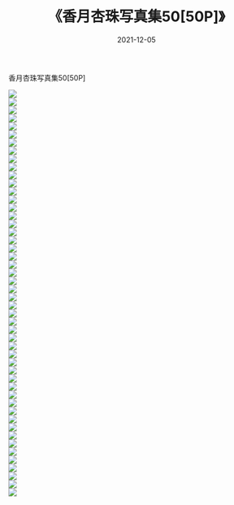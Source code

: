 ﻿---
layout: post
title:  《香月杏珠写真集50[50P]》
date:   2021-12-05
img: http://img.660000.xyz/Sharelink/性感/2021/香月杏珠写真集50[50P]/000.jpg
categories: [美女, 清纯, 唯美]
---

香月杏珠写真集50[50P]

  ![](http://img.660000.xyz/Sharelink/性感/2021/香月杏珠写真集50[50P]/001.jpg) <br> ![](http://img.660000.xyz/Sharelink/性感/2021/香月杏珠写真集50[50P]/002.jpg) <br> ![](http://img.660000.xyz/Sharelink/性感/2021/香月杏珠写真集50[50P]/003.jpg) <br> ![](http://img.660000.xyz/Sharelink/性感/2021/香月杏珠写真集50[50P]/004.jpg) <br> ![](http://img.660000.xyz/Sharelink/性感/2021/香月杏珠写真集50[50P]/005.jpg) <br> ![](http://img.660000.xyz/Sharelink/性感/2021/香月杏珠写真集50[50P]/006.jpg) <br> ![](http://img.660000.xyz/Sharelink/性感/2021/香月杏珠写真集50[50P]/007.jpg) <br> ![](http://img.660000.xyz/Sharelink/性感/2021/香月杏珠写真集50[50P]/008.jpg) <br> ![](http://img.660000.xyz/Sharelink/性感/2021/香月杏珠写真集50[50P]/009.jpg) <br> ![](http://img.660000.xyz/Sharelink/性感/2021/香月杏珠写真集50[50P]/010.jpg) <br> ![](http://img.660000.xyz/Sharelink/性感/2021/香月杏珠写真集50[50P]/011.jpg) <br> ![](http://img.660000.xyz/Sharelink/性感/2021/香月杏珠写真集50[50P]/012.jpg) <br> ![](http://img.660000.xyz/Sharelink/性感/2021/香月杏珠写真集50[50P]/013.jpg) <br> ![](http://img.660000.xyz/Sharelink/性感/2021/香月杏珠写真集50[50P]/014.jpg) <br> ![](http://img.660000.xyz/Sharelink/性感/2021/香月杏珠写真集50[50P]/015.jpg) <br> ![](http://img.660000.xyz/Sharelink/性感/2021/香月杏珠写真集50[50P]/016.jpg) <br> ![](http://img.660000.xyz/Sharelink/性感/2021/香月杏珠写真集50[50P]/017.jpg) <br> ![](http://img.660000.xyz/Sharelink/性感/2021/香月杏珠写真集50[50P]/018.jpg) <br> ![](http://img.660000.xyz/Sharelink/性感/2021/香月杏珠写真集50[50P]/019.jpg) <br> ![](http://img.660000.xyz/Sharelink/性感/2021/香月杏珠写真集50[50P]/020.jpg) <br> ![](http://img.660000.xyz/Sharelink/性感/2021/香月杏珠写真集50[50P]/021.jpg) <br> ![](http://img.660000.xyz/Sharelink/性感/2021/香月杏珠写真集50[50P]/022.jpg) <br> ![](http://img.660000.xyz/Sharelink/性感/2021/香月杏珠写真集50[50P]/023.jpg) <br> ![](http://img.660000.xyz/Sharelink/性感/2021/香月杏珠写真集50[50P]/024.jpg) <br> ![](http://img.660000.xyz/Sharelink/性感/2021/香月杏珠写真集50[50P]/025.jpg) <br> ![](http://img.660000.xyz/Sharelink/性感/2021/香月杏珠写真集50[50P]/026.jpg) <br> ![](http://img.660000.xyz/Sharelink/性感/2021/香月杏珠写真集50[50P]/027.jpg) <br> ![](http://img.660000.xyz/Sharelink/性感/2021/香月杏珠写真集50[50P]/028.jpg) <br> ![](http://img.660000.xyz/Sharelink/性感/2021/香月杏珠写真集50[50P]/029.jpg) <br> ![](http://img.660000.xyz/Sharelink/性感/2021/香月杏珠写真集50[50P]/030.jpg) <br> ![](http://img.660000.xyz/Sharelink/性感/2021/香月杏珠写真集50[50P]/031.jpg) <br> ![](http://img.660000.xyz/Sharelink/性感/2021/香月杏珠写真集50[50P]/032.jpg) <br> ![](http://img.660000.xyz/Sharelink/性感/2021/香月杏珠写真集50[50P]/033.jpg) <br> ![](http://img.660000.xyz/Sharelink/性感/2021/香月杏珠写真集50[50P]/034.jpg) <br> ![](http://img.660000.xyz/Sharelink/性感/2021/香月杏珠写真集50[50P]/035.jpg) <br> ![](http://img.660000.xyz/Sharelink/性感/2021/香月杏珠写真集50[50P]/036.jpg) <br> ![](http://img.660000.xyz/Sharelink/性感/2021/香月杏珠写真集50[50P]/037.jpg) <br> ![](http://img.660000.xyz/Sharelink/性感/2021/香月杏珠写真集50[50P]/038.jpg) <br> ![](http://img.660000.xyz/Sharelink/性感/2021/香月杏珠写真集50[50P]/039.jpg) <br> ![](http://img.660000.xyz/Sharelink/性感/2021/香月杏珠写真集50[50P]/040.jpg) <br> ![](http://img.660000.xyz/Sharelink/性感/2021/香月杏珠写真集50[50P]/041.jpg) <br> ![](http://img.660000.xyz/Sharelink/性感/2021/香月杏珠写真集50[50P]/042.jpg) <br> ![](http://img.660000.xyz/Sharelink/性感/2021/香月杏珠写真集50[50P]/043.jpg) <br> ![](http://img.660000.xyz/Sharelink/性感/2021/香月杏珠写真集50[50P]/044.jpg) <br> ![](http://img.660000.xyz/Sharelink/性感/2021/香月杏珠写真集50[50P]/045.jpg) <br> ![](http://img.660000.xyz/Sharelink/性感/2021/香月杏珠写真集50[50P]/046.jpg) <br> ![](http://img.660000.xyz/Sharelink/性感/2021/香月杏珠写真集50[50P]/047.jpg) <br> ![](http://img.660000.xyz/Sharelink/性感/2021/香月杏珠写真集50[50P]/048.jpg) <br> ![](http://img.660000.xyz/Sharelink/性感/2021/香月杏珠写真集50[50P]/049.jpg) <br> ![](http://img.660000.xyz/Sharelink/性感/2021/香月杏珠写真集50[50P]/050.jpg) <br>